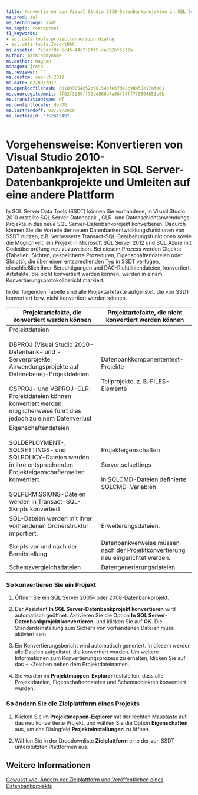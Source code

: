 ```yaml
---
title: Konvertieren von Visual Studio 2010-Datenbankprojekten in SQL Server-Datenbankprojekte
ms.prod: sql
ms.technology: ssdt
ms.topic: conceptual
f1_keywords:
- sql.data.tools.projectconversion.dialog
- sql.data.tools.ImportDAC
ms.assetid: 7e5acf94-5c46-44c7-9ff5-ca7926f5332a
author: markingmyname
ms.author: maghan
manager: jroth
ms.reviewer: “”
ms.custom: seo-lt-2019
ms.date: 02/09/2017
ms.openlocfilehash: d81099054c52b90154bfe6fd42c9d450e17afa01
ms.sourcegitcommit: ff82f3260ff79ed860a7a58f54ff7f0594851e6b
ms.translationtype: HT
ms.contentlocale: de-DE
ms.lasthandoff: 03/29/2020
ms.locfileid: "75241549"
---
```

# <a name="how-to-convert-a-visual-studio-2010-database-projects-to-sql-server-database-projects-and-retarget-to-a-different-platform"></a>Vorgehensweise: Konvertieren von Visual Studio 2010-Datenbankprojekten in SQL Server-Datenbankprojekte und Umleiten auf eine andere Plattform

In SQL Server Data Tools (SSDT) können Sie vorhandene, in Visual Studio 2010 erstellte SQL Server-Datenbank-, CLR- und Datenschichtanwendungs-Projekte in das neue SQL Server-Datenbankprojekt konvertieren. Dadurch können Sie die Vorteile der neuen Datenbankentwicklungsfunktionen von SSDT nutzen, z.B. verbesserte Transact\-SQL-Bearbeitungsfunktionen sowie die Möglichkeit, ein Projekt in Microsoft SQL Server 2012 und SQL Azure mit Codeüberprüfung neu zuzuweisen. Bei diesem Prozess werden Objekte (Tabellen, Sichten, gespeicherte Prozeduren, Eigenschaftendateien oder Skripts), die über einen entsprechenden Typ in SSDT verfügen, einschließlich ihrer Berechtigungen und DAC-Richtliniendateien, konvertiert. Artefakte, die nicht konvertiert werden können, werden in einem Konvertierungsprotokollbericht markiert.  
  
In der folgenden Tabelle sind alle Projektartefakte aufgelistet, die von SSDT konvertiert bzw. nicht konvertiert werden können.  
  
|Projektartefakte, die konvertiert werden können|Projektartefakte, die nicht konvertiert werden können|  
|-------------------------------------------|----------------------------------------------|  
|Projektdateien<br /><br />DBPROJ (Visual Studio 2010-Datenbank- und -Serverprojekte, Anwendungsprojekte auf Datenebene)-Projektdateien<br /><br />CSPROJ- und VBPROJ-CLR-Projektdateien können konvertiert werden, möglicherweise führt dies jedoch zu einem Datenverlust|Datenbankkomponententest-Projekte<br /><br />Teilprojekte, z. B. FILES-Elemente|  
|Eigenschaftendateien<br /><br />SQLDEPLOYMENT-, SQLSETTINGS- und SQLPOLICY-Dateien werden in ihre entsprechenden Projekteigenschaftenseiten konvertiert<br /><br />SQLPERMISSIONS-Dateien werden in Transact\-SQL-Skripts konvertiert|Projekteigenschaften<br /><br />Server.sqlsettings<br /><br />In SQLCMD-Dateien definierte SQLCMD-Variablen|  
|SQL-Dateien werden mit ihrer vorhandenen Ordnerstruktur importiert.|Erweiterungsdateien.|  
|Skripts vor und nach der Bereitstellung|Datenbankverweise müssen nach der Projektkonvertierung neu eingerichtet werden.|  
|Schemavergleichsdateien|Datengenerierungsdateien|  
  
### <a name="to-convert-a-project"></a>So konvertieren Sie ein Projekt  
  
1.  Öffnen Sie ein SQL Server 2005- oder 2008-Datenbankprojekt.  
  
2.  Der Assistent **In SQL Server-Datenbankprojekt konvertieren** wird automatisch geöffnet. Aktivieren Sie die Option **In SQL Server-Datenbankprojekt konvertieren**, und klicken Sie auf **OK**. Die Standardeinstellung zum Sichern von vorhandenen Dateien muss aktiviert sein.  
  
3.  Ein Konvertierungsbericht wird automatisch generiert. In diesem werden alle Dateien aufgelistet, die konvertiert wurden. Um weitere Informationen zum Konvertierungsprozess zu erhalten, klicken Sie auf das **+** -Zeichen neben dem Projektdateinamen.  
  
4.  Sie werden im **Projektmappen-Explorer** feststellen, dass alle Projektdateien, Eigenschaftendateien und Schemaobjekten konvertiert wurden.  
  
### <a name="to-change-a-projects-target-platform"></a>So ändern Sie die Zielplattform eines Projekts  
  
1.  Klicken Sie im **Projektmappen-Explorer** mit der rechten Maustaste auf das neu konvertierte Projekt, und wählen Sie die Option **Eigenschaften** aus, um das Dialogfeld **Projekteinstellungen** zu öffnen.  
  
2.  Wählen Sie in der Dropdownliste **Zielplattform** eine der von SSDT unterstützten Plattformen aus.  
  
## <a name="see-also"></a>Weitere Informationen  
[Gewusst wie: Ändern der Zielplattform und Veröffentlichen eines Datenbankprojekts](../ssdt/how-to-change-target-platform-and-publish-a-database-project.md)  
  

